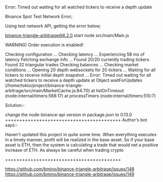 Error: Timed out waiting for all watched tickers to receive a depth update

Binance Spot Test Network Error;

Using test network API, getting the error below;

binance-triangle-arbitrage@6.2.0 start
node src/main/Main.js

WARNING! Order execution is enabled!

Checking configuration ...
Checking latency ...
Experiencing 58 ms of latency
Fetching exchange info ...
Found 20/20 currently trading tickers
Found 32 triangular trades
Checking balances ...
Checking market conditions ...
Opening 20 depth websockets for 20 tickers ...
Waiting for all tickers to receive initial depth snapshot ...
Error: Timed out waiting for all watched tickers to receive a depth update
at Object.waitForUpdates (/home/tokio/project/binance-triangle-arbitrage/src/main/MarketCache.js:84:70)
at listOnTimeout (node:internal/timers:568:17)
at processTimers (node:internal/timers:510:7)



Solution:-

change the node-binance-api version in package.json to 0.13.0
+++++++++++++++++++++++++++++++++++++++++
Author's bot says:-

Haven't updated this project in quite some time. When everything executes in a timely manner, profit will be realized in the base asset. So if your base asset is ETH, then the system is calculating a trade that would net a positive increase of ETH. As always be careful when trading crypto

+++++++++++++++++++++++++++++++++++++++++

https://github.com/bmino/binance-triangle-arbitrage/issues/148
https://github.com/bmino/binance-triangle-arbitrage/issues/149


